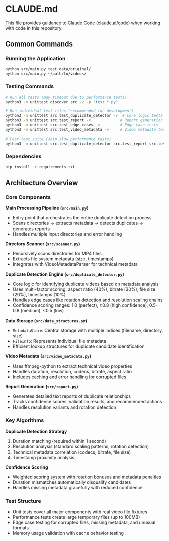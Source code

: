 # CLAUDE.md

This file provides guidance to Claude Code (claude.ai/code) when working with code in this repository.

## Common Commands

### Running the Application
```bash
python src/main.py test_data/original/
python src/main.py ~/path/to/videos/
```

### Testing Commands
```bash
# Run all tests (may timeout due to performance tests)
python3 -m unittest discover src -v -p "test_*.py"

# Run individual test files (recommended for development)
python3 -m unittest src.test_duplicate_detector -v  # Core logic tests
python3 -m unittest src.test_report -v             # Report generation tests
python3 -m unittest src.test_edge_cases -v         # Edge case tests
python3 -m unittest src.test_video_metadata -v     # Video metadata tests (slow)

# Fast test suite (skip slow performance tests)
python3 -m unittest src.test_duplicate_detector src.test_report src.test_edge_cases -v
```

### Dependencies
```bash
pip install -r requirements.txt
```

## Architecture Overview

### Core Components

**Main Processing Pipeline (`src/main.py`)**
- Entry point that orchestrates the entire duplicate detection process
- Scans directories → extracts metadata → detects duplicates → generates reports
- Handles multiple input directories and error handling

**Directory Scanner (`src/scanner.py`)**
- Recursively scans directories for MP4 files
- Extracts file system metadata (size, timestamps)
- Integrates with VideoMetadataParser for technical metadata

**Duplicate Detection Engine (`src/duplicate_detector.py`)**
- Core logic for identifying duplicate videos based on metadata analysis
- Uses multi-factor scoring: aspect ratio (40%), bitrate (30%), file size (20%), timestamps (10%)
- Handles edge cases like rotation detection and resolution scaling chains
- Confidence scoring ranges: 1.0 (perfect), ≥0.8 (high confidence), 0.5-0.8 (medium), <0.5 (low)

**Data Storage (`src/data_structures.py`)**
- `MetadataStore`: Central storage with multiple indices (filename, directory, size)
- `FileInfo`: Represents individual file metadata
- Efficient lookup structures for duplicate candidate identification

**Video Metadata (`src/video_metadata.py`)**
- Uses ffmpeg-python to extract technical video properties
- Handles duration, resolution, codecs, bitrate, aspect ratio
- Includes caching and error handling for corrupted files

**Report Generation (`src/report.py`)**
- Generates detailed text reports of duplicate relationships
- Tracks confidence scores, validation results, and recommended actions
- Handles resolution variants and rotation detection

### Key Algorithms

**Duplicate Detection Strategy**
1. Duration matching (required within 1 second)
2. Resolution analysis (standard scaling patterns, rotation detection)
3. Technical metadata correlation (codecs, bitrate, file size)
4. Timestamp proximity analysis

**Confidence Scoring**
- Weighted scoring system with rotation bonuses and metadata penalties
- Duration mismatches automatically disqualify candidates
- Handles missing metadata gracefully with reduced confidence

### Test Structure
- Unit tests cover all major components with real video file fixtures
- Performance tests create large temporary files (up to 100MB)
- Edge case testing for corrupted files, missing metadata, and unusual formats
- Memory usage validation with cache behavior testing